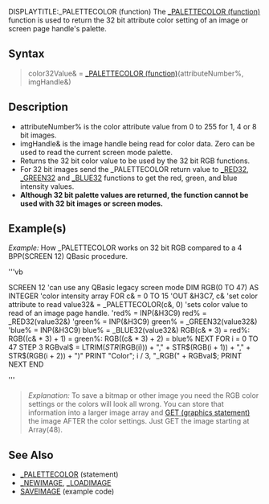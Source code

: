 DISPLAYTITLE:_PALETTECOLOR (function)
The [_PALETTECOLOR (function)](_PALETTECOLOR (function)) function is used to return the 32 bit attribute color setting of an image or screen page handle's palette.


## Syntax

>  color32Value& = [_PALETTECOLOR (function)](_PALETTECOLOR (function))(attributeNumber%, imgHandle&)


## Description

* attributeNumber% is the color attribute value from 0 to 255 for 1, 4 or 8 bit images.
* imgHandle& is the image handle being read for color data. Zero can be used to read the current screen mode palette.
* Returns the 32 bit color value to be used by the 32 bit RGB functions.
* For 32 bit images send the _PALETTECOLOR return value to [_RED32](_RED32), [_GREEN32](_GREEN32) and [_BLUE32](_BLUE32) functions to get the red, green, and blue intensity values.
* **Although 32 bit palette values are returned, the function cannot be used with 32 bit images or screen modes.**


## Example(s)

*Example:* How _PALETTECOLOR works on 32 bit RGB compared to a 4 BPP(SCREEN 12) QBasic procedure.

'''vb

SCREEN 12                         'can use any QBasic legacy screen mode
DIM RGB(0 TO 47) AS INTEGER       'color intensity array
FOR c& = 0 TO 15
  'OUT &H3C7, c&                  'set color attribute to read
  value32& = _PALETTECOLOR(c&, 0) 'sets color value to read of an image page handle.
  'red% = INP(&H3C9)
  red% = _RED32(value32&)
  'green% = INP(&H3C9)
  green% = _GREEN32(value32&)
  'blue% = INP(&H3C9)
  blue% = _BLUE32(value32&)
  RGB(c& * 3) = red%: RGB((c& * 3) + 1) = green%: RGB((c& * 3) + 2) = blue%
NEXT
FOR i = 0 TO 47 STEP 3
  RGBval$ = LTRIM$(STR$(RGB(i))) + "," + STR$(RGB(i + 1)) + "," + STR$(RGB(i + 2)) + ")"
  PRINT "Color"; i / 3, "_RGB(" + RGBval$;
  PRINT
NEXT
END 

'''

> *Explanation:* To save a bitmap or other image you need the RGB color settings or the colors will look all wrong. You can store that information into a larger image array and [GET (graphics statement)](GET (graphics statement)) the image AFTER the color settings. Just GET the image starting at Array(48).


## See Also

* [_PALETTECOLOR](_PALETTECOLOR) (statement)
* [_NEWIMAGE](_NEWIMAGE), [_LOADIMAGE](_LOADIMAGE)
* [SAVEIMAGE](SAVEIMAGE) (example code)




